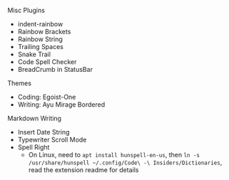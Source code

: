 Misc Plugins
- indent-rainbow
- Rainbow Brackets
- Rainbow String
- Trailing Spaces
- Snake Trail
- Code Spell Checker
- BreadCrumb in StatusBar

Themes
- Coding: Egoist-One
- Writing: Ayu Mirage Bordered

Markdown Writing
- Insert Date String
- Typewriter Scroll Mode
- Spell Right
  - On Linux, need to `apt install hunspell-en-us`, then `ln -s /usr/share/hunspell ~/.config/Code\ -\ Insiders/Dictionaries`, read the extension readme for details
